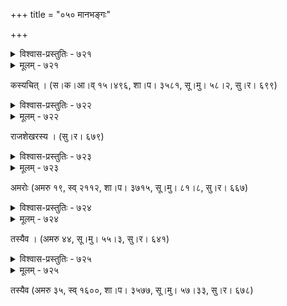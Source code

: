 +++
title = "०५० मानभङ्गः"

+++



<details><summary>विश्वास-प्रस्तुतिः - ७२१</summary>

दृष्टे लोचनवन्मनाङ्मुकुलितं पार्श्वस्थिते वक्त्रवन्  
न्यग्भूतं बहिर् आसितं पुलकवत् स्पर्शं समातन्वति ।  
नीवीबन्धवदागतं शिथिलतां सम्भाषमाणे ततो  
मानेनापसृतं ह्रियेव सुदृशः पादस्पृशि प्रेयसि ॥७२१॥
</details>

<details><summary>मूलम् - ७२१</summary>

दृष्टे लोचनवन्मनाङ्मुकुलितं पार्श्वस्थिते वक्त्रवन्  
न्यग्भूतं बहिर् आसितं पुलकवत् स्पर्शं समातन्वति ।  
नीवीबन्धवदागतं शिथिलतां सम्भाषमाणे ततो  
मानेनापसृतं ह्रियेव सुदृशः पादस्पृशि प्रेयसि ॥७२१॥
</details>


कस्यचित् । (स।क।आ।व् १५।४९६, शा।प। ३५८१, सू।मु। ५८।२, सु।र। ६९९)  



<details><summary>विश्वास-प्रस्तुतिः - ७२२</summary>

चेतस्य् अङ्कुरितं विसारिणि दृशोर् द्वन्द्वे द्विपत्रायितं  
प्रायं पल्लवितं वचस्य् उपचितं प्रौढं कपोलस्थले ।  
तत्तत्कोपविचेष्टिते कुसुमितं पादानते तु प्रिये  
मानिन्यां फलितं तु मानतरुणा पर्यन्तबन्ध्यायितम् ॥७२२॥
</details>

<details><summary>मूलम् - ७२२</summary>

चेतस्य् अङ्कुरितं विसारिणि दृशोर् द्वन्द्वे द्विपत्रायितं  
प्रायं पल्लवितं वचस्य् उपचितं प्रौढं कपोलस्थले ।  
तत्तत्कोपविचेष्टिते कुसुमितं पादानते तु प्रिये  
मानिन्यां फलितं तु मानतरुणा पर्यन्तबन्ध्यायितम् ॥७२२॥
</details>


राजशेखरस्य । (सु।र। ६७९)  



<details><summary>विश्वास-प्रस्तुतिः - ७२३</summary>

एकस्मिन् शयने पराङ्मुखतया वीतोत्तरं ताम्यतोर्  
अन्योन्यस्य हृदि स्थिते’प्य् अनुनये संरक्षतोर् गौरवम् ।  
दम्पत्योः शनकैर् अपाङ्गवलनान् मिश्रीभवच्चक्षुषोर्  
भग्नो मानकलिः सहासरभसं व्यासक्तकण्ठग्रहम् ॥७२३॥
</details>

<details><summary>मूलम् - ७२३</summary>

एकस्मिन् शयने पराङ्मुखतया वीतोत्तरं ताम्यतोर्  
अन्योन्यस्य हृदि स्थिते’प्य् अनुनये संरक्षतोर् गौरवम् ।  
दम्पत्योः शनकैर् अपाङ्गवलनान् मिश्रीभवच्चक्षुषोर्  
भग्नो मानकलिः सहासरभसं व्यासक्तकण्ठग्रहम् ॥७२३॥
</details>


अमरोः (अमरु १९, स्व् २११२, शा।प। ३७१५, सू।मु। ८१।८, सु।र। ६६७)  



<details><summary>विश्वास-प्रस्तुतिः - ७२४</summary>

दूराद् उत्सुकम् आगते विवलितं सम्भाषिणि स्फारितं  
संश्लिष्यत्य् अरुणं गृहीतवसने किञ्चिन् नतभ्रूलतम् ।  
मानिन्याश् चरणानतिव्यतिकरे बाष्पाम्बुपूर्णेक्षणं  
चक्षुर् जातम् अहो प्रपञ्चचतुरं जातागसि प्रेयसि ॥७२४॥
</details>

<details><summary>मूलम् - ७२४</summary>

दूराद् उत्सुकम् आगते विवलितं सम्भाषिणि स्फारितं  
संश्लिष्यत्य् अरुणं गृहीतवसने किञ्चिन् नतभ्रूलतम् ।  
मानिन्याश् चरणानतिव्यतिकरे बाष्पाम्बुपूर्णेक्षणं  
चक्षुर् जातम् अहो प्रपञ्चचतुरं जातागसि प्रेयसि ॥७२४॥
</details>


तस्यैव । (अमरु ४४, सू।मु। ५५।३, सु।र। ६४१)  



<details><summary>विश्वास-प्रस्तुतिः - ७२५</summary>

सुतनु जहिहि कोपं पश्य पादानतं मां  
न खलु तव कदाचित् कोप एवं विधो’भूत् ।  
इति निगदति नाथे तिर्यगामीलिताक्ष्या  
नयनजलम् अनल्पं मुक्तम् उक्तं न किञ्चित् ॥७२५॥
</details>

<details><summary>मूलम् - ७२५</summary>

सुतनु जहिहि कोपं पश्य पादानतं मां  
न खलु तव कदाचित् कोप एवं विधो’भूत् ।  
इति निगदति नाथे तिर्यगामीलिताक्ष्या  
नयनजलम् अनल्पं मुक्तम् उक्तं न किञ्चित् ॥७२५॥
</details>


तस्यैव (अमरु ३५, स्व् १६००, शा।प। ३५७७, सू।मु। ५७।३३, सु।र। ६७८)  